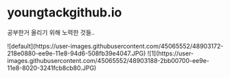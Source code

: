 # youngtackgithub.io

공부한거 올리기 위해 노력한 것들..

<div>
![default](https://user-images.githubusercontent.com/45065552/48903172-218e0880-ee9e-11e8-94d6-508fb39e4047.JPG)
<img>![1](https://user-images.githubusercontent.com/45065552/48903188-2bb00700-ee9e-11e8-8020-3241fcb8cb80.JPG)</img>

</div>
